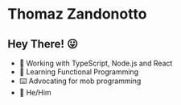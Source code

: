 # Thomaz Zandonotto

## Hey There! 😛

- 🔭 Working with TypeScript, Node.js and React
- 🌱 Learning Functional Programming
- ⌨️  Advocating for mob programming
- 🤗 He/Him

